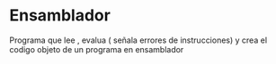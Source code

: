 Ensamblador
===========

Programa que lee , evalua ( señala errores de instrucciones) y crea el codigo objeto de un programa en ensamblador
